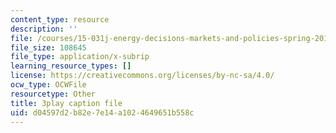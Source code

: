 ```yaml
---
content_type: resource
description: ''
file: /courses/15-031j-energy-decisions-markets-and-policies-spring-2012/d04597d2b82e7e14a1024649651b558c_6nhKL-AuvY4.srt
file_size: 108645
file_type: application/x-subrip
learning_resource_types: []
license: https://creativecommons.org/licenses/by-nc-sa/4.0/
ocw_type: OCWFile
resourcetype: Other
title: 3play caption file
uid: d04597d2-b82e-7e14-a102-4649651b558c
---
```

